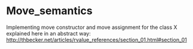 # Move_semantics
Implementing move constructor and move assignment for the class X explained here in an abstract way:
http://thbecker.net/articles/rvalue_references/section_01.html#section_01
